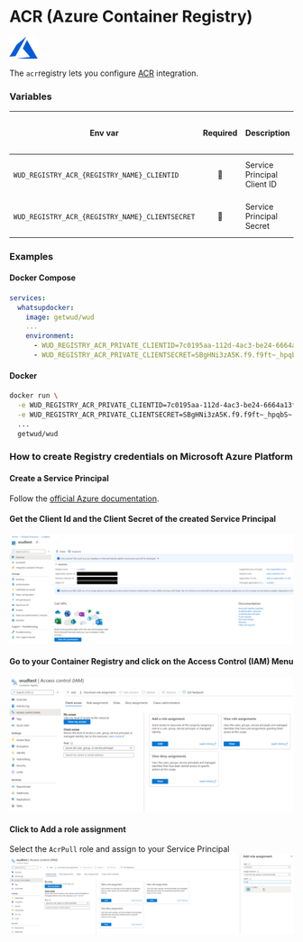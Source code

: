 # ACR (Azure Container Registry)
![logo](azure.png)

The `acr`registry lets you configure [ACR](https://azure.microsoft.com/services/container-registry/) integration.

### Variables

| Env var                         | Required     | Description                 | Supported values                                                                                                                  | Default value when missing |
| ------------------------------- |:------------:| ----------------- | ------------------------------------------------------------------------------------------------------------------------------------------- | -------------------------- | 
| `WUD_REGISTRY_ACR_{REGISTRY_NAME}_CLIENTID`     | :red_circle: | Service Principal Client ID | See [Service Principal Auth](https://docs.microsoft.com/en-us/azure/container-registry/container-registry-auth-service-principal) |                            |
| `WUD_REGISTRY_ACR_{REGISTRY_NAME}_CLIENTSECRET` | :red_circle: | Service Principal Secret    | See [Service Principal Auth](https://docs.microsoft.com/en-us/azure/container-registry/container-registry-auth-service-principal) |                            |

### Examples

<!-- tabs:start -->                                                                
#### **Docker Compose**
```yaml
services:
  whatsupdocker:
    image: getwud/wud
    ...
    environment:
      - WUD_REGISTRY_ACR_PRIVATE_CLIENTID=7c0195aa-112d-4ac3-be24-6664a13f3d2b
      - WUD_REGISTRY_ACR_PRIVATE_CLIENTSECRET=SBgHNi3zA5K.f9.f9ft~_hpqbS~.pk.t_i
```
#### **Docker**
```bash
docker run \
  -e WUD_REGISTRY_ACR_PRIVATE_CLIENTID=7c0195aa-112d-4ac3-be24-6664a13f3d2b \
  -e WUD_REGISTRY_ACR_PRIVATE_CLIENTSECRET=SBgHNi3zA5K.f9.f9ft~_hpqbS~.pk.t_i \
  ...
  getwud/wud
```
<!-- tabs:end -->

### How to create Registry credentials on Microsoft Azure Platform

#### Create a Service Principal
Follow the [official Azure documentation](https://docs.microsoft.com/azure/active-directory/develop/howto-create-service-principal-portal).

#### Get the Client Id and the Client Secret of the created Service Principal
![image](acr_01.png)

#### Go to your Container Registry and click on the Access Control (IAM) Menu
![image](acr_02.png)

#### Click to Add a role assignment
Select the `AcrPull` role and assign to your Service Principal
![image](acr_03.png)

